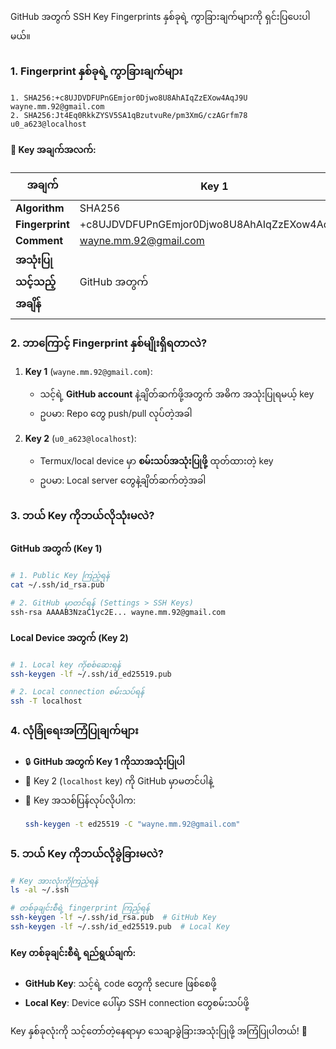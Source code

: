 GitHub အတွက် SSH Key Fingerprints နှစ်ခုရဲ့ ကွာခြားချက်များကို ရှင်းပြပေးပါမယ်။

### 1. Fingerprint နှစ်ခုရဲ့ ကွာခြားချက်များ
```
1. SHA256:+c8UJDVDFUPnGEmjor0Djwo8U8AhAIqZzEXow4AqJ9U wayne.mm.92@gmail.com
2. SHA256:Jt4Eq0RkkZYSV5SA1qBzutvuRe/pm3XmG/czAGrfm78 u0_a623@localhost
```

#### 🔑 **Key အချက်အလက်**:
| အချက် | Key 1 | Key 2 |
|--------|-------|-------|
| **Algorithm** | SHA256 | SHA256 |
| **Fingerprint** | +c8UJDVDFUPnGEmjor0Djwo8U8AhAIqZzEXow4AqJ9U | Jt4Eq0RkkZYSV5SA1qBzutvuRe/pm3XmG/czAGrfm78 |
| **Comment** | wayne.mm.92@gmail.com | u0_a623@localhost |
| **အသုံးပြုသင့်သည့်အချိန်** | GitHub အတွက် | Local device testing အတွက် |

### 2. ဘာကြောင့် Fingerprint နှစ်မျိုးရှိရတာလဲ?
1. **Key 1** (`wayne.mm.92@gmail.com`):
   - သင့်ရဲ့ **GitHub account** နဲ့ချိတ်ဆက်ဖို့အတွက် အဓိက အသုံးပြုရမယ့် key
   - ဥပမာ: Repo တွေ push/pull လုပ်တဲ့အခါ

2. **Key 2** (`u0_a623@localhost`):
   - Termux/local device မှာ **စမ်းသပ်အသုံးပြုဖို့** ထုတ်ထားတဲ့ key
   - ဥပမာ: Local server တွေနဲ့ချိတ်ဆက်တဲ့အခါ

### 3. ဘယ် Key ကိုဘယ်လိုသုံးမလဲ?
#### GitHub အတွက် (Key 1)
```bash
# 1. Public Key ကြည့်ရန်
cat ~/.ssh/id_rsa.pub

# 2. GitHub မှာတင်ရန် (Settings > SSH Keys)
ssh-rsa AAAAB3NzaC1yc2E... wayne.mm.92@gmail.com
```

#### Local Device အတွက် (Key 2)
```bash
# 1. Local key ကိုစစ်ဆေးရန်
ssh-keygen -lf ~/.ssh/id_ed25519.pub

# 2. Local connection စမ်းသပ်ရန်
ssh -T localhost
```

### 4. လုံခြုံရေးအကြံပြုချက်များ
- 🔒 **GitHub အတွက် Key 1 ကိုသာအသုံးပြုပါ**  
- 🚫 Key 2 (`localhost` key) ကို GitHub မှာမတင်ပါနဲ့  
- 🔄 Key အသစ်ပြန်လုပ်လိုပါက:  
  ```bash
  ssh-keygen -t ed25519 -C "wayne.mm.92@gmail.com"
  ```

### 5. ဘယ် Key ကိုဘယ်လိုခွဲခြားမလဲ?
```bash
# Key အားလုံးကိုကြည့်ရန်
ls -al ~/.ssh

# တစ်ခုချင်းစီရဲ့ fingerprint ကြည့်ရန်
ssh-keygen -lf ~/.ssh/id_rsa.pub  # GitHub Key
ssh-keygen -lf ~/.ssh/id_ed25519.pub  # Local Key
```

#### Key တစ်ခုချင်းစီရဲ့ ရည်ရွယ်ချက်:
- **GitHub Key**: သင့်ရဲ့ code တွေကို secure ဖြစ်စေဖို့  
- **Local Key**: Device ပေါ်မှာ SSH connection တွေစမ်းသပ်ဖို့  

Key နှစ်ခုလုံးကို သင့်တော်တဲ့နေရာမှာ သေချာခွဲခြားအသုံးပြုဖို့ အကြံပြုပါတယ်! 🔐
